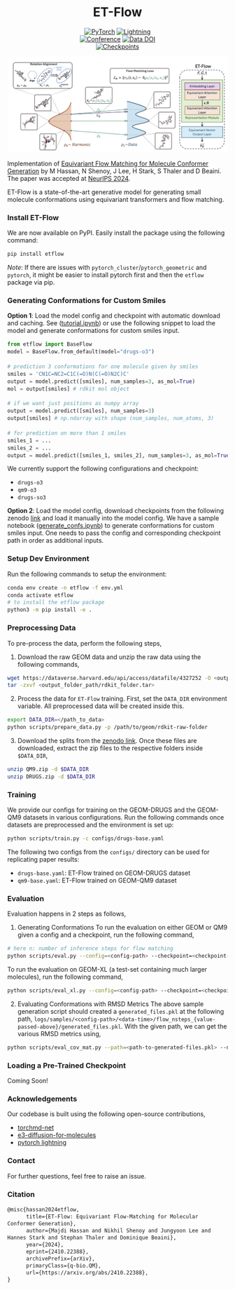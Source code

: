 <div align="center">

# ET-Flow
<a href="https://pytorch.org/get-started/locally/"><img alt="PyTorch" src="https://img.shields.io/badge/PyTorch-ee4c2c?logo=pytorch&logoColor=white"></a>
<a href="https://pytorchlightning.ai/"><img alt="Lightning" src="https://img.shields.io/badge/-Lightning-792ee5?logo=pytorchlightning&logoColor=white"></a><br>
[![Conference](http://img.shields.io/badge/NeurIPS-2024-4b44ce.svg)](https://neurips.cc/virtual/2024/poster/94522)
[![Data DOI](https://zenodo.org/badge/DOI/10.5281/zenodo.14478459.svg)](https://doi.org/10.48550/arXiv.2410.22388)
<br>
[![Checkpoints]( https://img.shields.io/badge/Checkpoints-6AA84F)](https://zenodo.org/records/14226681)

<img src="./img/etflow.png" width="600">
</div>

Implementation of [Equivariant Flow Matching for Molecule Conformer Generation](https://arxiv.org/abs/2410.22388) by M Hassan, N Shenoy, J Lee, H Stark, S Thaler and D Beaini. The paper was accepted at [NeurIPS 2024](https://neurips.cc/virtual/2024/poster/94522).

ET-Flow is a state-of-the-art generative model for generating small molecule conformations using equivariant transformers and flow matching.

### Install ET-Flow
We are now available on PyPI. Easily install the package using the following command:

```bash
pip install etflow
```

*Note*: If there are issues with `pytorch_cluster`/`pytorch_geometric` and `pytorch`, it might be easier to install pytorch first and then the `etflow` package via pip.

### Generating Conformations for Custom Smiles
**Option 1**: Load the model config and checkpoint with automatic download and caching. See ([tutorial.ipynb](tutorial.ipynb)) or use the following snippet to load the model and generate conformations for custom smiles input.

```python
from etflow import BaseFlow
model = BaseFlow.from_default(model="drugs-o3")

# prediction 3 conformations for one molecule given by smiles
smiles = 'CN1C=NC2=C1C(=O)N(C(=O)N2C)C'
output = model.predict([smiles], num_samples=3, as_mol=True)
mol = output[smiles] # rdkit mol object

# if we want just positions as numpy array
output = model.predict([smiles], num_samples=3)
output[smiles] # np.ndarray with shape (num_samples, num_atoms, 3)

# for prediction on more than 1 smiles
smiles_1 = ...
smiles_2 = ...
output = model.predict([smiles_1, smiles_2], num_samples=3, as_mol=True)
```

We currently support the following configurations and checkpoint:
- `drugs-o3`
- `qm9-o3`
- `drugs-so3`

**Option 2**: Load the model config, download checkpoints from the following zenodo [link](https://zenodo.org/records/14226681) and load it manually into the model config. We have a sample notebook ([generate_confs.ipynb](generate_confs.ipynb)) to generate conformations for custom smiles input. One needs to pass the config and corresponding checkpoint path in order as additional inputs.

### Setup Dev Environment
Run the following commands to setup the environment:
```bash
conda env create -n etflow -f env.yml
conda activate etflow
# to install the etflow package
python3 -m pip install -e .
```


### Preprocessing Data
To pre-process the data, perform the following steps,
1. Download the raw GEOM data and unzip the raw data using the following commands,

```bash
wget https://dataverse.harvard.edu/api/access/datafile/4327252 -O <output_folder_path/rdkit_folder.tar>
tar -zxvf <output_folder_path/rdkit_folder.tar>
```

2. Process the data for `ET-Flow` training. First, set the `DATA_DIR` environment variable. All preprocessed data will be created inside this.

```bash
export DATA_DIR=</path_to_data>
python scripts/prepare_data.py -p /path/to/geom/rdkit-raw-folder
```

3. Download the splits from the [zenodo link](`https://zenodo.org/records/13870058`). Once these files are downloaded, extract the zip files to the respective folders inside `$DATA_DIR`,

```bash
unzip QM9.zip -d $DATA_DIR
unzip DRUGS.zip -d $DATA_DIR
```

### Training
We provide our configs for training on the GEOM-DRUGS and the GEOM-QM9 datasets in various configurations. Run the following commands once datasets are preprocessed and the environment is set up:

```bash
python scripts/train.py -c configs/drugs-base.yaml
```

The following two configs from the `configs/` directory can be used for replicating paper results:
- `drugs-base.yaml`: ET-Flow trained on GEOM-DRUGS dataset
- `qm9-base.yaml`: ET-Flow trained on GEOM-QM9 dataset

### Evaluation
Evaluation happens in 2 steps as follows,

1. Generating Conformations
To run the evaluation on either GEOM or QM9 given a config and a checkpoint, run the following command,
```bash
# here n: number of inference steps for flow matching
python scripts/eval.py --config=<config-path> --checkpoint=<checkpoint-path>
```

To run the evaluation on GEOM-XL (a test-set containing much larger molecules), run the following command,
```bash
python scripts/eval_xl.py --config=<config-path> --checkpoint=<checkpoint-path>
```

2. Evaluating Conformations with RMSD Metrics
The above sample generation script should created a `generated_files.pkl` at the following path, `logs/samples/<config-path>/<data-time>/flow_nsteps_{value-passed-above}/generated_files.pkl`. With the given path, we can get the various RMSD metrics using,

```bash
python scripts/eval_cov_mat.py --path=<path-to-generated-files.pkl> --num_workers=10
```

### Loading a Pre-Trained Checkpoint
Coming Soon!

### Acknowledgements
Our codebase is built using the following open-source contributions,
- [torchmd-net](https://github.com/torchmd/torchmd-net)
- [e3-diffusion-for-molecules](https://github.com/ehoogeboom/e3_diffusion_for_molecules)
- [pytorch lightning](https://lightning.ai/pytorch-lightning)

### Contact
For further questions, feel free to raise an issue.

### Citation
```
@misc{hassan2024etflow,
      title={ET-Flow: Equivariant Flow-Matching for Molecular Conformer Generation},
      author={Majdi Hassan and Nikhil Shenoy and Jungyoon Lee and Hannes Stark and Stephan Thaler and Dominique Beaini},
      year={2024},
      eprint={2410.22388},
      archivePrefix={arXiv},
      primaryClass={q-bio.QM},
      url={https://arxiv.org/abs/2410.22388},
}
```
